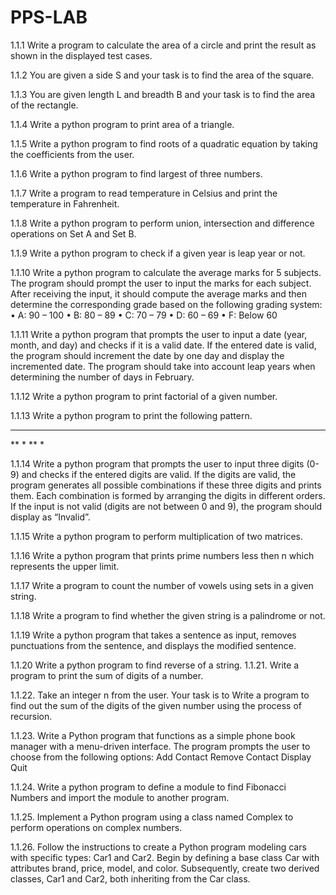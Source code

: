 # PPS-LAB
1.1.1	Write a program to calculate the area of a circle and print the result as shown in the displayed test cases.

1.1.2	You are given a side S and your task is to find the area of the square.

1.1.3	You are given length L and breadth B and your task is to find the area of the rectangle.

1.1.4	Write a python program to print area of a triangle.

1.1.5	Write a python program to find roots of a quadratic equation by taking the coefficients from the user.

1.1.6	Write a python program to find largest of three numbers.

1.1.7	Write a program to read temperature in Celsius and print the temperature in Fahrenheit.

1.1.8	Write a python program to perform union, intersection and difference operations on Set A and Set B.

1.1.9	Write a python program to check if a given year is leap year or not.

1.1.10	Write a python program to calculate the average marks for 5 subjects. The program should prompt the user to input the marks for each subject. After receiving the input, it should compute the average marks and then determine the corresponding grade based on the following grading system:
•	A: 90 – 100
•	B: 80 – 89
•	C: 70 – 79
•	D: 60 – 69
•	F: Below 60

1.1.11	Write a python program that prompts the user to input a date (year, month, and day) and checks if it is a valid date. If the entered date is valid, the program should increment the date by one day and display the incremented date. The program should take into account leap years when determining the number of days in February.

1.1.12	Write a python program to print factorial of a given number.

1.1.13	Write a python program to print the following pattern.
***
**
*
**
*

1.1.14	Write a python program that prompts the user to input three digits (0-9) and checks if the entered digits are valid. If the digits are valid, the program generates all possible combinations if these three digits and prints them. Each combination is formed by arranging the digits in different orders. If the input is not valid (digits are not between 0 and 9), the program should display as “Invalid”.

1.1.15	Write a python program to perform multiplication of two matrices.

1.1.16	Write a python program that prints prime numbers less then n which represents the upper limit.

1.1.17	Write a program to count the number of vowels using sets in a given string.

1.1.18	Write a program to find whether the given string is a palindrome or not.

1.1.19	Write a python program that takes a sentence as input, removes punctuations from the sentence, and displays the modified sentence.

1.1.20	Write a python program to find reverse of a string.
1.1.21. Write a program to print the sum of digits of a number.

1.1.22. Take an integer n from the user. Your task is to Write a program to find out the sum of the digits of the given number using the process of recursion.

1.1.23. Write a Python program that functions as a simple phone book manager with a menu-driven interface. The program prompts the user to choose from the following options:
Add Contact
Remove Contact
Display
Quit

1.1.24. Write a python program to define a module to find Fibonacci Numbers and import the module to another program.


1.1.25. Implement a Python program using a class named Complex to perform operations on complex numbers.

1.1.26. Follow the instructions to create a Python program modeling cars with specific types: Car1 and Car2. Begin by defining a base class Car with attributes brand, price, model, and color. Subsequently, create two derived classes, Car1 and Car2, both inheriting from the Car class.
